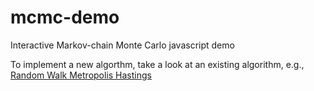 # mcmc-demo
Interactive Markov-chain Monte Carlo javascript demo

To implement a new algorthm, take a look at an existing algorithm, e.g., [Random Walk Metropolis Hastings](RandomWalkMH.js)
